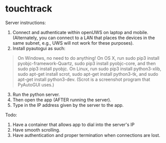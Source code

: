 # touchtrack
Server instructions:
1. Connect and authenticate within openUWS on laptop and mobile. (Alternately, you can connect to a LAN that places the devices in the same subnet, e.g., UWS will not work for these purposes).
2. Install pyautogui as such:
> On Windows, no need to do anything!
> On OS X, run sudo pip3 install pyobjc-framework-Quartz, sudo pip3 install pyobjc-core, and then sudo pip3 install pyobjc.
> On Linux, run sudo pip3 install python3-xlib, sudo apt-get install scrot, sudo apt-get install python3-tk, and sudo apt-get install python3-dev. (Scrot is a screenshot program that PyAutoGUI uses.)
3. Run the python server.
4. Then open the app (AFTER running the server).
5. Type in the IP address given by the server to the app.

Todo:
1. Have a container that allows app to dial into the server's IP
2. Have smooth scrolling.
3. Have authentication and proper termination when connections are lost.
